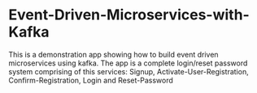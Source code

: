 # Event-Driven-Microservices-with-Kafka
This is a demonstration app showing how to build event driven microservices using kafka. The app is a complete login/reset password system comprising of this services: Signup, Activate-User-Registration, Confirm-Registration, Login and Reset-Password
